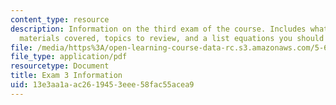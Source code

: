 ```yaml
---
content_type: resource
description: Information on the third exam of the course. Includes what to bring,
  materials covered, topics to review, and a list equations you should know.
file: /media/https%3A/open-learning-course-data-rc.s3.amazonaws.com/5-60-thermodynamics-kinetics-spring-2008/13e3aa1aac2619453eee58fac55acea9_5_60_exam3_info.pdf
file_type: application/pdf
resourcetype: Document
title: Exam 3 Information
uid: 13e3aa1a-ac26-1945-3eee-58fac55acea9
---
```

